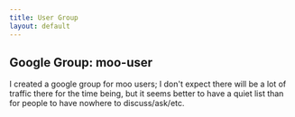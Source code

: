 ```yaml
---
title: User Group
layout: default
---
```

## Google Group: moo-user

I created a google group for moo users; I don't expect there will be a lot of traffic there for the time being, but it seems better to have a quiet list than for people to have nowhere to discuss/ask/etc.